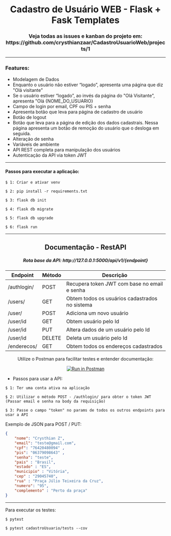 <H1 align=center> Cadastro de Usuário WEB - Flask + Fask Templates </H1>

<H3 align=center> Veja todas as issues e kanban do projeto em: https://github.com/crysthianzaar/CadastroUsuarioWeb/projects/1 </H3>

---
### Features:
- Modelagem de Dados
-  Enquanto o usuário não estiver “logado”, apresenta uma página que diz "Olá
visitante"
- Se o usuário estiver “logado”, ao invés da página do "Olá Visitante", apresenta
"Olá {NOME_DO_USUARIO}
- Campo de login por email, CPF ou PIS + senha
- Apresenta botão que leva para página de cadastro de usuário
- Botão de logout
- Botão que leva para a página de edição dos dados cadastrais. Nessa
página apresenta um botão de remoção do usuário que o desloga em
seguida.
- Alteração de senha
- Variáveis de ambiente
- API REST completa para manipulação dos usuários
- Autenticação da API via token JWT

---

#### 	Passos para executar a aplicação:
`$ 1: Criar e ativar venv`

`$ 2: pip install -r requirements.txt`

`$ 3: flask db init`

`$ 4: flask db migrate`

`$ 5: flask db upgrade`

`$ 6: flask run`

---
<div align=center>
  
<H2 > Documentação - RestAPI </H2>
<h5> Rota base da API:  http://127.0.0.1:5000/api/v1/{endpoint} </h5>

Endpoint  | Método | Descrição
------------- | ------------- | -------------
/authlogin/  | POST | Recupera token JWT com base no email e senha 
/users/  | GET | Obtem todos os usuários cadastrados no sistema
/user/ | POST | Adiciona um novo usuário
/user/id | GET | Obtem usuário pelo Id
/user/id | PUT | Altera dados de um usuário pelo Id
/user/id | DELETE | Deleta um usuário pelo Id
/enderecos/ |GET | Obtem todos os endereços cadastrados
  
Utilize o Postman para facilitar testes e entender documentação:
  
  [![Run in Postman](https://run.pstmn.io/button.svg)](https://app.getpostman.com/run-collection/ed7f32afbde1caef0698?action=collection%2Fimport)
 </div>
 
 - Passos para usar a API:

`$ 1: Ter uma conta ativa na aplicação` 

`$ 2: Utilizar o método POST - /authlogin/ para obter o token JWT (Passar email e senha na body da requisição)`

`$ 3: Passe o campo "token" no params de todos os outros endpoints para usar a API` 

Exemplo de JSON para POST / PUT:


```json
{
    "nome": "Crysthian Z",
    "email": "teste@gmail.com",
    "cpf": "76420480094" ,
    "pis": "06379098643" ,
    "senha": "teste",
    "pais" : "Brasil",
    "estado" : "ES",
    "municipio" : "Vitória",
    "cep" : "29045740",
    "rua" : "Praça Júlio Teixeira da Cruz",
    "numero": "95",
    "complemento" : "Perto da praça"
} 
```


---

Para executar os testes:

`$ pytest` 

`$ pytest cadastroUsuario/tests --cov `
